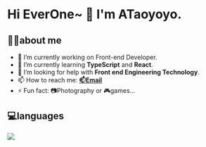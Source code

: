 # Hi EverOne~ 👋 I'm ATaoyoyo.

<!--
**ATaoyoyo/ATaoyoyo** is a ✨ _special_ ✨ repository because its `README.md` (this file) appears on your GitHub profile.

Here are some ideas to get you started:

- 🔭 I’m currently working on web front end.
- 🌱 I’m currently learning TypeScript and React.
- 👯 I’m looking to collaborate on web front end.
- 🤔 I’m looking for help with advanced front end.
- 💬 Ask me about ...
- 📫 How to reach me: ataoyoyo@foxmail.com
- ⚡ Fun fact: Photography or games...
-->

## 👨‍💻about me
- 🔭 I’m currently working on Front-end Developer.
- 🌱 I’m currently learning **TypeScript** and **React**.
- 🤔 I’m looking for help with **Front end Engineering Technology**.
- 📫 How to reach me: **[📫Email](ataoyoyo@foxmail.com)**
- ⚡ Fun fact: 📷Photography or 🎮games...

## 💻languages
<a href="https://github.com/ATaoyoyo/">
  <img align="" src="https://github-readme-stats.vercel.app/api/top-langs/?username=ATaoyoyo&layout=compact&count_private=true" />
</a>

<!-- <a href="https://github.com/ATaoyoyo/">
  <img align="right" src="https://github-readme-stats.vercel.app/api?username=ATaoyoyo&hide=prs,contribs&count_private=true&show_icons=true" />
</a> -->





